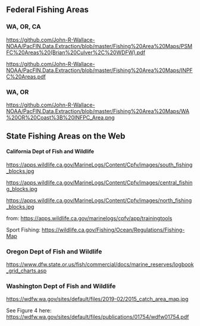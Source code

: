 ## Federal Fishing Areas

### WA, OR, CA

https://github.com/John-R-Wallace-NOAA/PacFIN.Data.Extraction/blob/master/Fishing%20Area%20Maps/PSMFC%20Areas%20(Brian%20Culver%2C%20WDFW).pdf

https://github.com/John-R-Wallace-NOAA/PacFIN.Data.Extraction/blob/master/Fishing%20Area%20Maps/INPFC%20Areas.pdf

### WA, OR

https://github.com/John-R-Wallace-NOAA/PacFIN.Data.Extraction/blob/master/Fishing%20Area%20Maps/WA%20OR%20Coast%3B%20INFPC_Area.png




## State Fishing Areas on the Web

#### California Dept of Fish and Wildlife

https://apps.wildlife.ca.gov/MarineLogs/Content/Cpfv/images/south_fishing_blocks.jpg
     
https://apps.wildlife.ca.gov/MarineLogs/Content/Cpfv/images/central_fishing_blocks.jpg

https://apps.wildlife.ca.gov/MarineLogs/Content/Cpfv/images/north_fishing_blocks.jpg

from: https://apps.wildlife.ca.gov/marinelogs/cpfv/app/trainingtools

Sport Fishing: https://wildlife.ca.gov/Fishing/Ocean/Regulations/Fishing-Map


### Oregon Dept of Fish and Wildlife

https://www.dfw.state.or.us/fish/commercial/docs/marine_reserves/logbook_grid_charts.asp


### Washington Dept of Fish and Wildlife
  
https://wdfw.wa.gov/sites/default/files/2019-02/2015_catch_area_map.jpg

See Figure 4 here: https://wdfw.wa.gov/sites/default/files/publications/01754/wdfw01754.pdf
